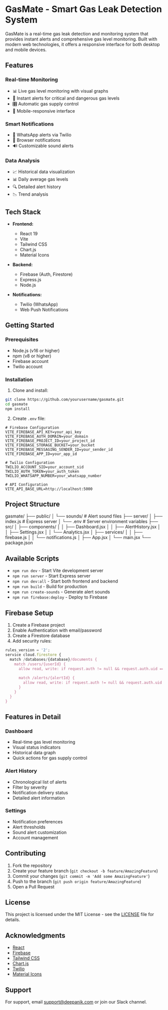 # GasMate - Smart Gas Leak Detection System

GasMate is a real-time gas leak detection and monitoring system that provides instant alerts and comprehensive gas level monitoring. Built with modern web technologies, it offers a responsive interface for both desktop and mobile devices.

## Features

### Real-time Monitoring
- 📊 Live gas level monitoring with visual graphs
- 🚨 Instant alerts for critical and dangerous gas levels
- 🎛️ Automatic gas supply control
- 📱 Mobile-responsive interface

### Smart Notifications
- 📱 WhatsApp alerts via Twilio
- 🔔 Browser notifications
- 🔊 Customizable sound alerts

### Data Analysis
- 📈 Historical data visualization
- 📊 Daily average gas levels
- 🔍 Detailed alert history
- 📉 Trend analysis

## Tech Stack

- **Frontend:**
  - React 19
  - Vite
  - Tailwind CSS
  - Chart.js
  - Material Icons

- **Backend:**
  - Firebase (Auth, Firestore)
  - Express.js
  - Node.js

- **Notifications:**
  - Twilio (WhatsApp)
  - Web Push Notifications

## Getting Started

### Prerequisites
- Node.js (v16 or higher)
- npm (v8 or higher)
- Firebase account
- Twilio account

### Installation

1. Clone and install:
```bash
git clone https://github.com/yourusername/gasmate.git
cd gasmate
npm install
```

2. Create `.env` file:
```env
# Firebase Configuration
VITE_FIREBASE_API_KEY=your_api_key
VITE_FIREBASE_AUTH_DOMAIN=your_domain
VITE_FIREBASE_PROJECT_ID=your_project_id
VITE_FIREBASE_STORAGE_BUCKET=your_bucket
VITE_FIREBASE_MESSAGING_SENDER_ID=your_sender_id
VITE_FIREBASE_APP_ID=your_app_id

# Twilio Configuration
TWILIO_ACCOUNT_SID=your_account_sid
TWILIO_AUTH_TOKEN=your_auth_token
TWILIO_WHATSAPP_NUMBER=your_whatsapp_number

# API Configuration
VITE_API_BASE_URL=http://localhost:5000
```

## Project Structure

gasmate/
├── public/
│ └── sounds/ # Alert sound files
├── server/
│ ├── index.js # Express server
│ └── .env # Server environment variables
├── src/
│ ├── components/
│ │ ├── Dashboard.jsx
│ │ ├── AlertHistory.jsx
│ │ ├── Settings.jsx
│ │ └── Analytics.jsx
│ ├── services/
│ │ ├── firebase.js
│ │ └── notifications.js
│ ├── App.jsx
│ └── main.jsx
└── package.json

## Available Scripts

- `npm run dev` - Start Vite development server
- `npm run server` - Start Express server
- `npm run dev:all` - Start both frontend and backend
- `npm run build` - Build for production
- `npm run create-sounds` - Generate alert sounds
- `npm run firebase:deploy` - Deploy to Firebase

## Firebase Setup

1. Create a Firebase project
2. Enable Authentication with email/password
3. Create a Firestore database
4. Add security rules:

```javascript
rules_version = '2';
service cloud.firestore {
  match /databases/{database}/documents {
    match /users/{userId} {
      allow read, write: if request.auth != null && request.auth.uid == userId;
      
      match /alerts/{alertId} {
        allow read, write: if request.auth != null && request.auth.uid == userId;
      }
    }
  }
}
```

## Features in Detail

### Dashboard
- Real-time gas level monitoring
- Visual status indicators
- Historical data graph
- Quick actions for gas supply control

### Alert History
- Chronological list of alerts
- Filter by severity
- Notification delivery status
- Detailed alert information

### Settings
- Notification preferences
- Alert thresholds
- Sound alert customization
- Account management

## Contributing

1. Fork the repository
2. Create your feature branch (`git checkout -b feature/AmazingFeature`)
3. Commit your changes (`git commit -m 'Add some AmazingFeature'`)
4. Push to the branch (`git push origin feature/AmazingFeature`)
5. Open a Pull Request

## License

This project is licensed under the MIT License - see the [LICENSE](LICENSE) file for details.

## Acknowledgments

- [React](https://reactjs.org/)
- [Firebase](https://firebase.google.com/)
- [Tailwind CSS](https://tailwindcss.com/)
- [Chart.js](https://www.chartjs.org/)
- [Twilio](https://www.twilio.com/)
- [Material Icons](https://material.io/icons/)

## Support

For support, email support@deepanik.com or join our Slack channel.